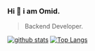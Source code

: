 ### Hi 👋 i am Omid.

> Backend Developer.  


[![github stats](https://github-readme-stats.vercel.app/api?username=Omid1989)](https://github.com/anuraghazra/github-readme-stats)
[![Top Langs](https://github-readme-stats.vercel.app/api/top-langs/?username=Omid1989&layout=compact)](https://github.com/mst-ghi/github-readme-stats)


